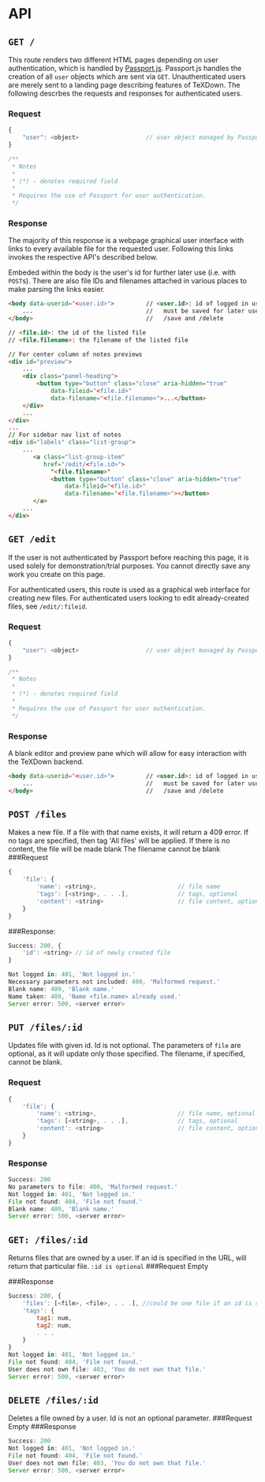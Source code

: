 # API

## `GET /`
This route renders two different HTML pages depending on user authentication, which is handled by [Passport.js](http://passportjs.org/). Passport.js handles the creation of all `user` objects which are sent via `GET`. Unauthenticated users are merely sent to a landing page describing features of TeXDown. The following descrbes the requests and responses for authenticated users.
### Request
~~~Javascript
{
    "user": <object>                   // user object managed by Passport (*)
}

/**
 * Notes
 * 
 * (*) - denotes required field
 * 
 * Requires the use of Passport for user authentication.
 */
~~~

### Response
The majority of this response is a webpage graphical user interface with links to every available file for the requested user. Following this links invokes the respective API's described below.

Embeded within the body is the user's id for further later use (i.e. with `POST`s). There are also file IDs and filenames attached in various places to make parsing the links easier.
~~~HTML
<body data-userid="<user.id>">         // <user.id>: id of logged in user, 
    ...                                //   must be saved for later use in 
</body>                                //   /save and /delete

// <file.id>: the id of the listed file
// <file.filename>: the filename of the listed file

// For center column of notes previews
<div id="preview">
    ...
    <div class="panel-heading">
        <button type="button" class="close" aria-hidden="true"
            data-fileid="<file.id>"
            data-filename="<file.filename>">...</button>
    </div>
    ...
</div>
...
// For sidebar nav list of notes
<div id="labels" class="list-group">
    ...
       <a class="list-group-item"
          href="/edit/<file.id>">
            "<file.filename>"
            <button type="button" class="close" aria-hidden="true"
                data-fileid="<file.id>"
                data-filename="<file.filename>"></button>
       </a>
    ...
</div>
~~~

## `GET /edit`
If the user is not authenticated by Passport before reaching this page, it is used solely for demonstration/trial purposes. You cannot directly save any work you create on this page. 

For authenticated users, this route is used as a graphical web interface for creating new files. For authenticated users looking to edit already-created files, see `/edit/:fileid`.

### Request
~~~Javascript
{
    "user": <object>                   // user object managed by Passport (*)
}

/**
 * Notes
 * 
 * (*) - denotes required field
 * 
 * Requires the use of Passport for user authentication.
 */
~~~

### Response
A blank editor and preview pane which will allow for easy interaction with the TeXDown backend.
~~~HTML
<body data-userid="<user.id>">         // <user.id>: id of logged in user, 
    ...                                //   must be saved for later use in 
</body>                                //   /save and /delete
~~~

## `POST /files`
Makes a new file.  If a file with that name exists, it will return a 409 error.
If no tags are specified, then tag 'All files' will be applied.  If there is no
content, the file will be made blank
The filename cannot be blank
###Request 
~~~Javascript
{
    'file': {
        'name': <string>,                       // file name
        'tags': [<string>, . . .],              // tags, optional
        'content': <string>                     // file content, optional
    }
}
~~~
###Response: 
~~~Javascript
Success: 200, {
    'id': <string> // id of newly created file
}

Not logged in: 401, 'Not logged in.'
Necessary parameters not included: 400, 'Malformed request.'
Blank name: 409, 'Blank name.'
Name taken: 409, 'Name <file.name> already used.'
Server error: 500, <server error>
~~~

## `PUT /files/:id`
Updates file with given id.  Id is not optional.
The parameters of `file` are optional, as it will update only those specified.
The filename, if specified, cannot be blank.
### Request 
~~~Javascript
{
    'file': {
        'name': <string>,                       // file name, optional
        'tags': [<string>, . . .],              // tags, optional
        'content': <string>                     // file content, optional
    }
}
~~~

### Response 

~~~Javascript
Success: 200
No parameters to file: 400, 'Malformed request.'
Not logged in: 401, 'Not logged in.'
File not found: 404, 'File not found.'
Blank name: 409, 'Blank name.'
Server error: 500, <server error>
~~~

## `GET: /files/:id`
Returns files that are owned by a user.  If an id is specified in the URL,
will return that particular file. `:id is optional`
###Request
Empty

###Response
~~~Javascript
Success: 200, {
    'files': [<file>, <file>, . . .], //could be one file if an id is specified
    'tags': {
        tag1: num,
        tag2: num,
        . . .
    }
}
Not logged in: 401, 'Not logged in.'
File not found: 404, 'File not found.'
User does not own file: 403, 'You do not own that file.'
Server error: 500, <server error>
~~~

## `DELETE /files/:id`
Deletes a file owned by a user.  Id is not an optional parameter.
###Request
Empty
###Response
~~~Javascript
Success: 200
Not logged in: 401, 'Not logged in.'
File not found: 404, 'File not found.'
User does not own file: 403, 'You do not own that file.'
Server error: 500, <server error>
~~~
